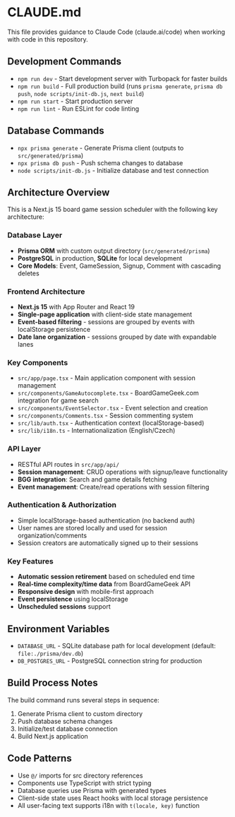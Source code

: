 # CLAUDE.md

This file provides guidance to Claude Code (claude.ai/code) when working with code in this repository.

## Development Commands

- `npm run dev` - Start development server with Turbopack for faster builds
- `npm run build` - Full production build (runs `prisma generate`, `prisma db push`, `node scripts/init-db.js`, `next build`)
- `npm run start` - Start production server
- `npm run lint` - Run ESLint for code linting

## Database Commands

- `npx prisma generate` - Generate Prisma client (outputs to `src/generated/prisma`)
- `npx prisma db push` - Push schema changes to database
- `node scripts/init-db.js` - Initialize database and test connection

## Architecture Overview

This is a Next.js 15 board game session scheduler with the following key architecture:

### Database Layer
- **Prisma ORM** with custom output directory (`src/generated/prisma`)
- **PostgreSQL** in production, **SQLite** for local development
- **Core Models**: Event, GameSession, Signup, Comment with cascading deletes

### Frontend Architecture
- **Next.js 15** with App Router and React 19
- **Single-page application** with client-side state management
- **Event-based filtering** - sessions are grouped by events with localStorage persistence
- **Date lane organization** - sessions grouped by date with expandable lanes

### Key Components
- `src/app/page.tsx` - Main application component with session management
- `src/components/GameAutocomplete.tsx` - BoardGameGeek.com integration for game search
- `src/components/EventSelector.tsx` - Event selection and creation
- `src/components/Comments.tsx` - Session commenting system
- `src/lib/auth.tsx` - Authentication context (localStorage-based)
- `src/lib/i18n.ts` - Internationalization (English/Czech)

### API Layer
- RESTful API routes in `src/app/api/`
- **Session management**: CRUD operations with signup/leave functionality
- **BGG integration**: Search and game details fetching
- **Event management**: Create/read operations with session filtering

### Authentication & Authorization
- Simple localStorage-based authentication (no backend auth)
- User names are stored locally and used for session organization/comments
- Session creators are automatically signed up to their sessions

### Key Features
- **Automatic session retirement** based on scheduled end time
- **Real-time complexity/time data** from BoardGameGeek API
- **Responsive design** with mobile-first approach
- **Event persistence** using localStorage
- **Unscheduled sessions** support

## Environment Variables

- `DATABASE_URL` - SQLite database path for local development (default: `file:./prisma/dev.db`)
- `DB_POSTGRES_URL` - PostgreSQL connection string for production

## Build Process Notes

The build command runs several steps in sequence:
1. Generate Prisma client to custom directory
2. Push database schema changes
3. Initialize/test database connection
4. Build Next.js application

## Code Patterns

- Use `@/` imports for src directory references
- Components use TypeScript with strict typing
- Database queries use Prisma with generated types
- Client-side state uses React hooks with local storage persistence
- All user-facing text supports i18n with `t(locale, key)` function